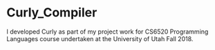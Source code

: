 # Curly_Compiler
I developed Curly as part of my project work for CS6520 Programming Languages course undertaken at the University of Utah Fall 2018.
